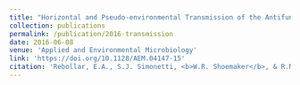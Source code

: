 ```yaml
---
title: "Horizontal and Pseudo-environmental Transmission of the Antifungal Probiotic Bacterium <i>Janthinobacterium lividum</i> on Green Frog (<i>Lithobates clamitans</i>) Tadpoles"
collection: publications
permalink: /publication/2016-transmission
date: 2016-06-08
venue: 'Applied and Environmental Microbiology'
link: 'https://doi.org/10.1128/AEM.04147-15'
citation: 'Rebollar, E.A., S.J. Simonetti, <b>W.R. Shoemaker</b>, & R.N Harris. Horizontal and Pseudo-environmental Transmission of the Antifungal Probiotic Bacterium Janthinobacterium lividum on Green Frog (<i>Lithobates clamitans</i>) Tadpoles. <i>Applied and Environmental Microbiology</i> 82, 2457-2466 (2016).'
---
```

